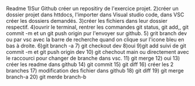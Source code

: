 Readme
1)Sur Github créer un repositiry de l'exercice projet.
2)créer un dossier projet dans httdocs, l'importer dans Visual studio code, dans VSC créer les dossiers demandés.
3)créer les fichiers dans leur dossier respectif.
4)ouvrir le terminal, rentrer les commandes git status, git add,, git commit -m et un git push origin pur l'envoyer sur github.
5) grit branch dev ou par vsc avec la barre de recherche quand on clique sur l'icone bleu en bas à droite.
6)git branch -a
7) git checkout dev
8)oui
9)git add suivi de git commit -m et git push origin dev
10) git chechout main ou directement avec le raccourci pour changer de branche dans vsc.
11) git merge
12) oui
13) créer les readme dans github
14) git commit
15) git diff
16) créer les 2 branches
17) modification des fichier dans github
18) git diff
19) git merge branch-a
20) git merde branch-b
